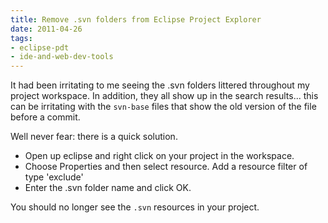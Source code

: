 ```yaml
---
title: Remove .svn folders from Eclipse Project Explorer
date: 2011-04-26
tags:
- eclipse-pdt
- ide-and-web-dev-tools
---
```

It had been irritating to me seeing the .svn folders littered throughout my project workspace.  In addition, they all show up in the search results... this can be irritating with the `svn-base` files that show the old version of the file before a commit.

<!--more-->

Well never fear: there is a quick solution.  

* Open up eclipse and right click on your project in the workspace.  
* Choose Properties and then select resource.  Add a resource filter of type 'exclude'
* Enter the .svn folder name and click OK.  

You should no longer see the `.svn` resources in your project.
